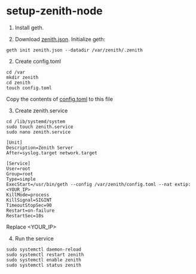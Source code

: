# setup-zenith-node

1. Install geth.

2. Download [zenith.json](https://github.com/Ekkel-AI-Private-Limited/setup-zenith-node/blob/main/zenith.json). Initialize geth:
```
geth init zenith.json --datadir /var/zenith/.zenith
```

2. Create config.toml

```
cd /var
mkdir zenith
cd zenith
touch config.toml
```

Copy the contents of [config.toml](https://github.com/Ekkel-AI-Private-Limited/setup-zenith-node/blob/main/config.toml) to this file

3. Create zenith.service
```
cd /lib/systemd/system
sudo touch zenith.service
sudo nano zenith.service
```

```
[Unit]
Description=Zenith Server
After=syslog.target network.target

[Service]
User=root
Group=root
Type=simple
ExecStart=/usr/bin/geth --config /var/zenith/config.toml --nat extip:<YOUR_IP>
KillMode=process
KillSignal=SIGINT
TimeoutStopSec=90
Restart=on-failure
RestartSec=10s
```

Replace <YOUR_IP>

4. Run the service
```
sudo systemctl daemon-reload
sudo systemctl restart zenith
sudo systemctl enable zenith
sudo systemctl status zenith
```
